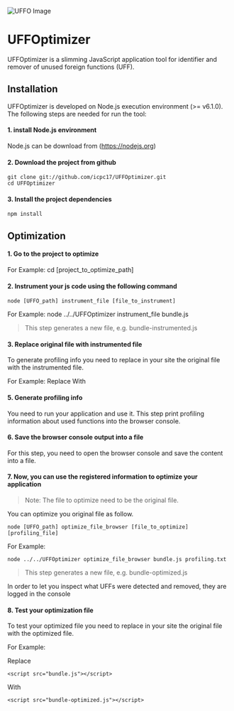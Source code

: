 ![UFFO Image](http://fs5.directupload.net/images/170302/d5zleuc5.png)
# UFFOptimizer

UFFOptimizer is a slimming JavaScript application tool for identifier and remover of unused foreign functions (UFF). 

## Installation

UFFOptimizer is developed on Node.js execution environment (>= v6.1.0). The following steps are needed for run the tool:

#### 1. install Node.js environment  
Node.js can be download from (https://nodejs.org)

#### 2. Download the project from github

    git clone git://github.com/icpc17/UFFOptimizer.git
    cd UFFOptimizer

#### 3. Install the project dependencies

    npm install

## Optimization

#### 1. Go to the project to optimize

For Example:
	cd [project_to_optimize_path]

#### 2. Instrument your js code using the following command

	node [UFFO_path] instrument_file [file_to_instrument]

For Example:
	node ../../UFFOptimizer instrument_file bundle.js

> This step generates a new file, e.g. bundle-instrumented.js

#### 3. Replace original file with instrumented file

To generate profiling info you need to replace in your site the original file with the instrumented file.

For Example:
Replace
	<script src="bundle.js"></script> 
With
	<script src="bundle-instrumented.js"></script> 
	
#### 5. Generate profiling info

You need to run your application and use it. This step print profiling information about used functions into the browser console.

#### 6. Save the browser console output into a file

For this step, you need to open the browser console and save the content into a file.

#### 7. Now, you can use the registered information to optimize your application

> Note: The file to optimize need to be the original file.

You can optimize you original file as follow.

	node [UFFO_path] optimize_file_browser [file_to_optimize] [profiling_file]

For Example:

	node ../../UFFOptimizer optimize_file_browser bundle.js profiling.txt

> This step generates a new file, e.g. bundle-optimized.js

In order to let you inspect what UFFs were detected and removed, they are logged in the console

#### 8. Test your optimization file

To test your optimized file you need to replace in your site the original file with the optimized file.

For Example:

Replace

	<script src="bundle.js"></script>

With

	<script src="bundle-optimized.js"></script>
